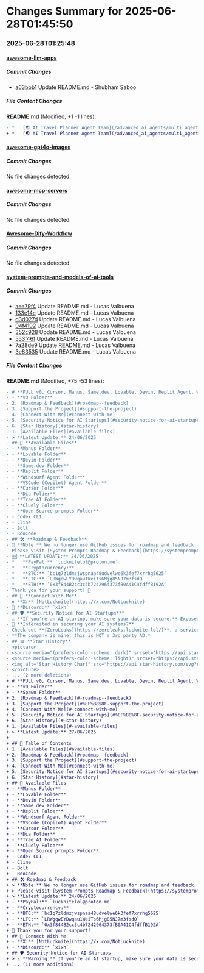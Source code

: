# Changes Summary for 2025-06-28T01:45:50

### 2025-06-28T01:25:48

#### [awesome-llm-apps](https://github.com/Shubhamsaboo/awesome-llm-apps)

##### Commit Changes

- [a63bbb1](https://github.com/Shubhamsaboo/awesome-llm-apps/commit/a63bbb11ac2407ac71cda692dbb037743c6f47fe) Update README.md - Shubham Saboo


##### File Content Changes

**README.md** (Modified, +1 -1 lines):

```diff
- *   [🌏 AI Travel Planner Agent Team](/advanced_ai_agents/multi_agent_apps/agent_teams/ai_travel_planner_team/)
+ *   [🌏 AI Travel Planner Agent Team](/advanced_ai_agents/multi_agent_apps/agent_teams/ai_travel_planner_agent_team/)
```



#### [awesome-gpt4o-images](https://github.com/jamez-bondos/awesome-gpt4o-images)

##### Commit Changes

No file changes detected.

#### [awesome-mcp-servers](https://github.com/punkpeye/awesome-mcp-servers)

##### Commit Changes

No file changes detected.

#### [Awesome-Dify-Workflow](https://github.com/svcvit/Awesome-Dify-Workflow)

##### Commit Changes

No file changes detected.

#### [system-prompts-and-models-of-ai-tools](https://github.com/x1xhlol/system-prompts-and-models-of-ai-tools)

##### Commit Changes

- [aee79f4](https://github.com/x1xhlol/system-prompts-and-models-of-ai-tools/commit/aee79f497f15a123764afdaffd4e0852b995d76b) Update README.md - Lucas Valbuena
- [133e14c](https://github.com/x1xhlol/system-prompts-and-models-of-ai-tools/commit/133e14c9d8c86df79e4667ed20b7691194202e97) Update README.md - Lucas Valbuena
- [d3d027d](https://github.com/x1xhlol/system-prompts-and-models-of-ai-tools/commit/d3d027d07ebfd9e5e8f91c562444e6a44fc8dedf) Update README.md - Lucas Valbuena
- [04f4192](https://github.com/x1xhlol/system-prompts-and-models-of-ai-tools/commit/04f41924d97c36543993207884aa2e0aa7628145) Update README.md - Lucas Valbuena
- [352c928](https://github.com/x1xhlol/system-prompts-and-models-of-ai-tools/commit/352c9286cbd81fc15ff44f28469a488d156e93f3) Update README.md - Lucas Valbuena
- [553f46f](https://github.com/x1xhlol/system-prompts-and-models-of-ai-tools/commit/553f46f89eab4f1fea1fa44912a57adc8adae749) Update README.md - Lucas Valbuena
- [7a28de9](https://github.com/x1xhlol/system-prompts-and-models-of-ai-tools/commit/7a28de95429e0ff391278d6405a48e07766041d4) Update README.md - Lucas Valbuena
- [3e83535](https://github.com/x1xhlol/system-prompts-and-models-of-ai-tools/commit/3e83535749f762f4f6008f9ff0f2c8ef3856109b) Update README.md - Lucas Valbuena


##### File Content Changes

**README.md** (Modified, +75 -53 lines):

```diff
- # **FULL v0, Cursor, Manus, Same.dev, Lovable, Devin, Replit Agent, Windsurf Agent, VSCode Agent, Dia Browser, Trae AI & Cluely (And other Open Sourced) System Prompts, Tools & AI Models**
- - **v0 Folder**
- 2. [Roadmap & Feedback](#roadmap--feedback)
- 3. [Support the Project](#support-the-project)
- 4. [Connect With Me](#connect-with-me)
- 5. [Security Notice for AI Startups](#security-notice-for-ai-startups)
- 6. [Star History](#star-history)
- 1. [Available Files](#available-files)
- > **Latest Update:** 24/06/2025
- ## 📂 **Available Files**
- - **Manus Folder**
- - **Lovable Folder**
- - **Devin Folder**
- - **Same.dev Folder**
- - **Replit Folder**
- - **Windsurf Agent Folder**
- - **VSCode (Copilot) Agent Folder**
- - **Cursor Folder**
- - **Dia Folder**
- - **Trae AI Folder**
- - **Cluely Folder**
- - **Open Source prompts Folder**
- - Codex CLI
- - Cline
- - Bolt
- - RooCode
- ## 🛠 **Roadmap & Feedback**
- 🚨 **Note:** We no longer use GitHub issues for roadmap and feedback.
- Please visit [System Prompts Roadmap & Feedback](https://systemprompts.featurebase.app/) to share your suggestions and track upcoming features.
- 🆕 **LATEST UPDATE:** 24/06/2025
- *   **PayPal:** `lucknitelol@proton.me`
- *   **Cryptocurrency:**
- *   **BTC:** `bc1q7zldmzjwspnaa48udvelwe6k3fef7xrrhg5625`
- *   **LTC:** `LRWgqwEYDwqau1WeiTs6Mjg85NJ7m3fsdQ`
- *   **ETH:** `0x3f844B2cc3c4b7242964373fB0A41C4fdffB192A`
- Thank you for your support! 🙏
- ## 🔗 **Connect With Me**
- ✖ **X:** [NotLucknite](https://x.com/NotLucknite)
- 💬 **Discord:** `x1xh`
- ## 🛡️ **Security Notice for AI Startups***
- ⚠️ **If you're an AI startup, make sure your data is secure.** Exposed prompts or AI models can easily become a target for hackers.
- 🔐 **Interested in securing your AI systems?**
- Check out **[ZeroLeaks](https://zeroleaks.lucknite.lol/)**, a service designed to help startups **identify and secure** leaks in system instructions, internal tools, and model configurations. **Get a free AI security audit** to ensure your AI is protected from vulnerabilities.
- **The company is mine, this is NOT a 3rd party AD.*
- ## 📊 **Star History**
- <picture>
- <source media="(prefers-color-scheme: dark)" srcset="https://api.star-history.com/svg?repos=x1xhlol/system-prompts-and-models-of-ai-tools&type=Date&theme=dark" />
- <source media="(prefers-color-scheme: light)" srcset="https://api.star-history.com/svg?repos=x1xhlol/system-prompts-and-models-of-ai-tools&type=Date" />
- <img alt="Star History Chart" src="https://api.star-history.com/svg?repos=x1xhlol/system-prompts-and-models-of-ai-tools&type=Date" />
- </picture>
- ... (2 more deletions)
+ # **FULL v0, Cursor, Manus, Same.dev, Lovable, Devin, Replit Agent, Windsurf Agent, VSCode Agent, Dia Browser, Trae AI, Cluely & Spawn (And other Open Sourced) System Prompts, Tools & AI Models**
+ - **v0 Folder**
+ - **Spawn Folder**
+ 2. [Roadmap & Feedback](#-roadmap--feedback)
+ 3. [Support the Project](#%EF%B8%8F-support-the-project)
+ 4. [Connect With Me](#-connect-with-me)
+ 5. [Security Notice for AI Startups](#%EF%B8%8F-security-notice-for-ai-startups)
+ 6. [Star History](#-star-history)
+ 1. [Available Files](#-available-files)
+ > **Latest Update:** 27/06/2025
+ ---
+ ## 📑 Table of Contents
+ 1. [Available Files](#available-files)
+ 2. [Roadmap & Feedback](#roadmap--feedback)
+ 3. [Support the Project](#support-the-project)
+ 4. [Connect With Me](#connect-with-me)
+ 5. [Security Notice for AI Startups](#security-notice-for-ai-startups)
+ 6. [Star History](#star-history)
+ ## 📂 Available Files
+ - **Manus Folder**
+ - **Lovable Folder**
+ - **Devin Folder**
+ - **Same.dev Folder**
+ - **Replit Folder**
+ - **Windsurf Agent Folder**
+ - **VSCode (Copilot) Agent Folder**
+ - **Cursor Folder**
+ - **Dia Folder**
+ - **Trae AI Folder**
+ - **Cluely Folder**
+ - **Open Source prompts Folder**
+ - Codex CLI
+ - Cline
+ - Bolt
+ - RooCode
+ ## 🛠 Roadmap & Feedback
+ > **Note:** We no longer use GitHub issues for roadmap and feedback.
+ > Please visit [System Prompts Roadmap & Feedback](https://systemprompts.featurebase.app/) to share your suggestions and track upcoming features.
+ > **Latest Update:** 24/06/2025
+ - **PayPal:** `lucknitelol@proton.me`
+ - **Cryptocurrency:**
+ - **BTC:** `bc1q7zldmzjwspnaa48udvelwe6k3fef7xrrhg5625`
+ - **LTC:** `LRWgqwEYDwqau1WeiTs6Mjg85NJ7m3fsdQ`
+ - **ETH:** `0x3f844B2cc3c4b7242964373fB0A41C4fdffB192A`
+ 🙏 Thank you for your support!
+ ## 🔗 Connect With Me
+ - **X:** [NotLucknite](https://x.com/NotLucknite)
+ - **Discord:** `x1xh`
+ ## 🛡️ Security Notice for AI Startups
+ > ⚠️ **Warning:** If you're an AI startup, make sure your data is secure. Exposed prompts or AI models can easily become a target for hackers.
+ ... (11 more additions)
```
